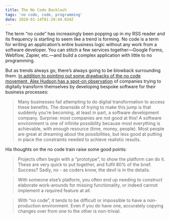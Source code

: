 ```yaml
---
title: The No Code Backlash
tags: 'no code, code, programming'
date: 2020-01-14T01:29:44.034Z
---
```

The term “no code” has increasingly been popping up in my RSS reader and its frequency is starting to seem like a trend is forming. No code is a term for writing an application’s entire business logic without any work from a software developer. You can stitch a few services together—Google Forms, Webflow, Zapier, etc.—and build a complex application with little to no programming.

But as trends always go, there’s always going to be blowback surrounding them. [In addition to pointing out some drawbacks of the no code movement, Alex Hudson has a spot-on observation](https://www.alexhudson.com/2020/01/13/the-no-code-delusion/) of companies trying to digitally transform themselves by developing bespoke software for their business processes:

> Many businesses fail attempting to do digital transformation to access these benefits. The downside of trying to make this jump is that suddenly you’re becoming, at least in part, a software development company. Surprise: most companies are not good at this! A software environment is one of infinite possibility because most everything is achievable, with enough resource (time, money, people). Most people are great at dreaming about the possibilities, but less good at putting in place the constraints needed to achieve realistic results.

His thoughts on the no code train raise some good points:

> Projects often begin with a “prototype”, to show the platform can do it. These are very quick to put together, and fulfil 80% of the brief. Success? Sadly, no - as coders know, the devil is in the details.

> With someone else’s platform, you often end up needing to construct elaborate work-arounds for missing functionality, or indeed cannot implement a required feature at all. 

> With “no code”, it tends to be difficult or impossible to have a non-production environment. Even if you do have one, accurately copying changes over from one to the other is non-trivial.
